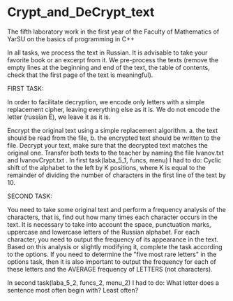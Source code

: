 # Crypt_and_DeCrypt_text
The fifth laboratory work in the first year of the Faculty of Mathematics of YarSU on the basics of programming in C++

In all tasks, we process the text in Russian. It is advisable to take your favorite book or an excerpt from it. We pre-process the texts (remove the empty lines at the beginning and end of the text, the table of contents, check that the first page of the text is meaningful).

FIRST TASK:

In order to facilitate decryption, we encode only letters with a simple replacement cipher, leaving everything else as it is. We do not encode the letter (russian Ё), we leave it as it is.

Encrypt the original text using a simple replacement algorithm. a. the text should be read from the file, b. the encrypted text should be written to the file.
Decrypt your text, make sure that the decrypted text matches the original one.
Transfer both texts to the teacher by naming the file Ivanov.txt and IvanovCrypt.txt .
In first task(laba_5_1, funcs, menu) I had to do: Cyclic shift of the alphabet to the left by K positions, where K is equal to the remainder of dividing the number of characters in the first line of the text by 10.

SECOND TASK:

You need to take some original text and perform a frequency analysis of the characters, that is, find out how many times each character occurs in the text. It is necessary to take into account the space, punctuation marks, uppercase and lowercase letters of the Russian alphabet. For each character, you need to output the frequency of its appearance in the text. Based on this analysis or slightly modifying it, complete the task according to the options. If you need to determine the "five most rare letters" in the options task, then it is also important to output the frequency for each of these letters and the AVERAGE frequency of LETTERS (not characters).

In second task(laba_5_2, funcs_2, menu_2) I had to do: What letter does a sentence most often begin with? Least often?
